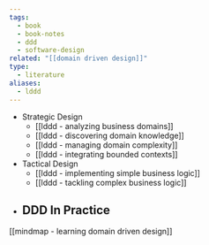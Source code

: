 ```yaml
---
tags:
  - book
  - book-notes
  - ddd
  - software-design
related: "[[domain driven design]]"
type:
  - literature
aliases:
  - lddd
---
```

- Strategic Design
	- [[lddd -  analyzing business domains]]
	- [[lddd - discovering domain knowledge]]
	- [[lddd - managing domain complexity]]
	- [[lddd - integrating bounded contexts]]
- Tactical Design
	- [[lddd - implementing simple business logic]]
	- [[lddd - tackling complex business logic]]
- DDD In Practice 
	- 

[[mindmap - learning domain driven design]]
